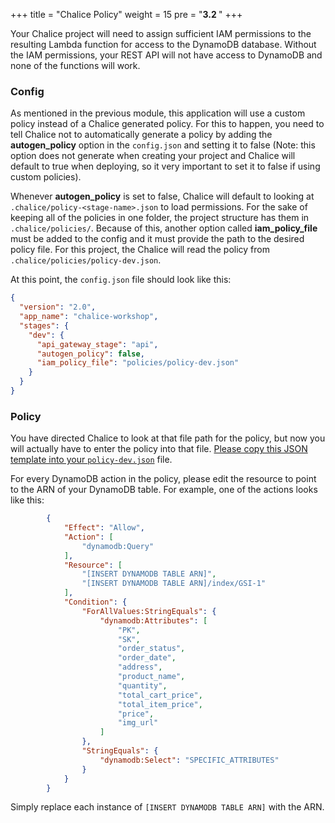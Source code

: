 +++
title = "Chalice Policy"
weight = 15
pre = "<b>3.2 </b>"
+++

Your Chalice project will need to assign sufficient IAM permissions to the resulting Lambda function for access to the DynamoDB database. Without the IAM permissions, your REST API will not have access to DynamoDB and none of the functions will work.

### Config
As mentioned in the previous module, this application will use a custom policy instead of a Chalice generated policy. For this to happen, you need to tell Chalice not to automatically generate a policy by adding the **autogen_policy** option in the `config.json` and setting it to false (Note: this option does not generate when creating your project and Chalice will default to true when deploying, so it very important to set it to false if using custom policies). 

Whenever **autogen_policy** is set to false, Chalice will default to looking at `.chalice/policy-<stage-name>.json` to load permissions. For the sake of keeping all of the policies in one folder, the project structure has them in `.chalice/policies/`. Because of this, another option called **iam_policy_file** must be added to the config and it must provide the path to the desired policy file. For this project, the Chalice will read the policy from `.chalice/policies/policy-dev.json`.

At this point, the `config.json` file should look like this: 
```json
{
  "version": "2.0",
  "app_name": "chalice-workshop",
  "stages": {
    "dev": {
      "api_gateway_stage": "api",
      "autogen_policy": false,
      "iam_policy_file": "policies/policy-dev.json"
    }
  }
}
```

### Policy
You have directed Chalice to look at that file path for the policy, but now you will actually have to enter the policy into that file. [Please copy this JSON template into your `policy-dev.json`](https://github.com/madhavmehta1/aws-chalice-ecommerce-workshop/blob/master/resources/policies/policy-dev.json) file.

For every DynamoDB action in the policy, please edit the resource to point to the ARN of your DynamoDB table. For example, one of the actions looks like this:
```json
        {
            "Effect": "Allow",
            "Action": [
                "dynamodb:Query"
            ],
            "Resource": [
                "[INSERT DYNAMODB TABLE ARN]",
                "[INSERT DYNAMODB TABLE ARN]/index/GSI-1"
            ],
            "Condition": {
                "ForAllValues:StringEquals": {
                    "dynamodb:Attributes": [
                        "PK",
                        "SK",
                        "order_status",
                        "order_date",
                        "address",
                        "product_name",
                        "quantity",
                        "total_cart_price",
                        "total_item_price",
                        "price",
                        "img_url"
                    ]
                },
                "StringEquals": {
                    "dynamodb:Select": "SPECIFIC_ATTRIBUTES"
                }
            }
        }
```
Simply replace each instance of `[INSERT DYNAMODB TABLE ARN]` with the ARN.